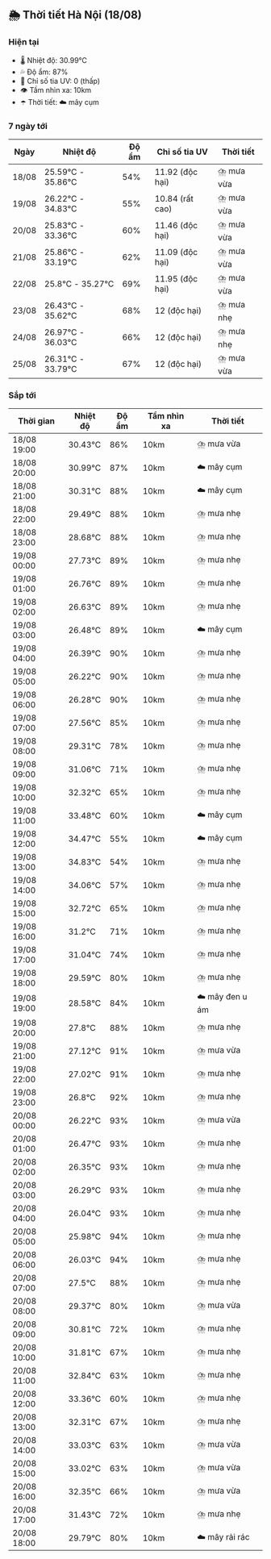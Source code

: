 ## 🌦️ Thời tiết Hà Nội (18/08)

### Hiện tại

- 🌡️ Nhiệt độ: 30.99℃
- 💦 Độ ẩm: 87%
- 🌟 Chỉ số tia UV: 0 (thấp)
- 👁️ Tầm nhìn xa: 10km
- ☂️ Thời tiết: ☁️ mây cụm

### 7 ngày tới

| Ngày | Nhiệt độ | Độ ẩm | Chỉ số tia UV | Thời tiết |
| --- | --- | --- | --- | --- |
| 18/08 | 25.59℃ - 35.86℃ | 54% | 11.92 (độc hại) | ⛈️ mưa vừa |
| 19/08 | 26.22℃ - 34.83℃ | 55% | 10.84 (rất cao) | ⛈️ mưa vừa |
| 20/08 | 25.83℃ - 33.36℃ | 60% | 11.46 (độc hại) | ⛈️ mưa vừa |
| 21/08 | 25.86℃ - 33.19℃ | 62% | 11.09 (độc hại) | ⛈️ mưa vừa |
| 22/08 | 25.8℃ - 35.27℃ | 69% | 11.95 (độc hại) | ⛈️ mưa vừa |
| 23/08 | 26.43℃ - 35.62℃ | 68% | 12 (độc hại) | ⛈️ mưa nhẹ |
| 24/08 | 26.97℃ - 36.03℃ | 66% | 12 (độc hại) | ⛈️ mưa nhẹ |
| 25/08 | 26.31℃ - 33.79℃ | 67% | 12 (độc hại) | ⛈️ mưa vừa |

### Sắp tới

| Thời gian | Nhiệt độ | Độ ẩm | Tầm nhìn xa | Thời tiết |
| --- | --- | --- | --- | --- |
| 18/08 19:00 | 30.43℃ | 86% | 10km | ⛈️ mưa vừa |
| 18/08 20:00 | 30.99℃ | 87% | 10km | ☁️ mây cụm |
| 18/08 21:00 | 30.31℃ | 88% | 10km | ☁️ mây cụm |
| 18/08 22:00 | 29.49℃ | 88% | 10km | ⛈️ mưa nhẹ |
| 18/08 23:00 | 28.68℃ | 88% | 10km | ⛈️ mưa nhẹ |
| 19/08 00:00 | 27.73℃ | 89% | 10km | ⛈️ mưa nhẹ |
| 19/08 01:00 | 26.76℃ | 89% | 10km | ⛈️ mưa nhẹ |
| 19/08 02:00 | 26.63℃ | 89% | 10km | ⛈️ mưa nhẹ |
| 19/08 03:00 | 26.48℃ | 89% | 10km | ☁️ mây cụm |
| 19/08 04:00 | 26.39℃ | 90% | 10km | ⛈️ mưa nhẹ |
| 19/08 05:00 | 26.22℃ | 90% | 10km | ⛈️ mưa nhẹ |
| 19/08 06:00 | 26.28℃ | 90% | 10km | ⛈️ mưa nhẹ |
| 19/08 07:00 | 27.56℃ | 85% | 10km | ⛈️ mưa nhẹ |
| 19/08 08:00 | 29.31℃ | 78% | 10km | ⛈️ mưa nhẹ |
| 19/08 09:00 | 31.06℃ | 71% | 10km | ⛈️ mưa nhẹ |
| 19/08 10:00 | 32.32℃ | 65% | 10km | ⛈️ mưa nhẹ |
| 19/08 11:00 | 33.48℃ | 60% | 10km | ☁️ mây cụm |
| 19/08 12:00 | 34.47℃ | 55% | 10km | ☁️ mây cụm |
| 19/08 13:00 | 34.83℃ | 54% | 10km | ⛈️ mưa nhẹ |
| 19/08 14:00 | 34.06℃ | 57% | 10km | ⛈️ mưa nhẹ |
| 19/08 15:00 | 32.72℃ | 65% | 10km | ⛈️ mưa nhẹ |
| 19/08 16:00 | 31.2℃ | 71% | 10km | ⛈️ mưa nhẹ |
| 19/08 17:00 | 31.04℃ | 74% | 10km | ⛈️ mưa nhẹ |
| 19/08 18:00 | 29.59℃ | 80% | 10km | ⛈️ mưa nhẹ |
| 19/08 19:00 | 28.58℃ | 84% | 10km | ☁️ mây đen u ám |
| 19/08 20:00 | 27.8℃ | 88% | 10km | ⛈️ mưa nhẹ |
| 19/08 21:00 | 27.12℃ | 91% | 10km | ⛈️ mưa vừa |
| 19/08 22:00 | 27.02℃ | 91% | 10km | ⛈️ mưa nhẹ |
| 19/08 23:00 | 26.8℃ | 92% | 10km | ⛈️ mưa nhẹ |
| 20/08 00:00 | 26.22℃ | 93% | 10km | ⛈️ mưa vừa |
| 20/08 01:00 | 26.47℃ | 93% | 10km | ⛈️ mưa nhẹ |
| 20/08 02:00 | 26.35℃ | 93% | 10km | ⛈️ mưa nhẹ |
| 20/08 03:00 | 26.29℃ | 93% | 10km | ⛈️ mưa nhẹ |
| 20/08 04:00 | 26.04℃ | 93% | 10km | ⛈️ mưa nhẹ |
| 20/08 05:00 | 25.98℃ | 94% | 10km | ⛈️ mưa nhẹ |
| 20/08 06:00 | 26.03℃ | 94% | 10km | ⛈️ mưa nhẹ |
| 20/08 07:00 | 27.5℃ | 88% | 10km | ⛈️ mưa nhẹ |
| 20/08 08:00 | 29.37℃ | 80% | 10km | ⛈️ mưa vừa |
| 20/08 09:00 | 30.81℃ | 72% | 10km | ⛈️ mưa nhẹ |
| 20/08 10:00 | 31.81℃ | 67% | 10km | ⛈️ mưa nhẹ |
| 20/08 11:00 | 32.84℃ | 63% | 10km | ⛈️ mưa nhẹ |
| 20/08 12:00 | 33.36℃ | 60% | 10km | ⛈️ mưa nhẹ |
| 20/08 13:00 | 32.31℃ | 67% | 10km | ⛈️ mưa nhẹ |
| 20/08 14:00 | 33.03℃ | 63% | 10km | ⛈️ mưa vừa |
| 20/08 15:00 | 33.02℃ | 63% | 10km | ⛈️ mưa vừa |
| 20/08 16:00 | 32.35℃ | 66% | 10km | ⛈️ mưa vừa |
| 20/08 17:00 | 31.43℃ | 72% | 10km | ⛈️ mưa nhẹ |
| 20/08 18:00 | 29.79℃ | 80% | 10km | ☁️ mây rải rác |
